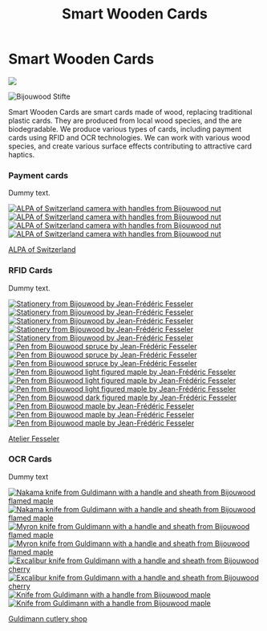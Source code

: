 ﻿---
lang: en
title: 'Smart Wooden Cards'
order: 4
---

<div class="full-width-kenburns">
<div class="wrap-bg-image">

# Smart Wooden Cards

![](/assets/images/arrow-d-white.svg)

</div>
<img srcset="/assets/images/bijouwood/Stifte3.jpg"
     src="/assets/images/bijouwood/Stifte3.jpg" alt="Bijouwood Stifte">
</div>

<div class="full-width-grey">
<div class="wrap -cols2">

Smart Wooden Cards are smart cards made of wood, replacing traditional plastic cards. They are produced from local wood species, and the are biodegradable.
We produce various types of cards, including payment cards using RFID and OCR technologies.
We can work with various wood species, and create various surface effects contributing to attractive card haptics.

</div>
</div>

<div class="full-width">
<div class="wrap">

### Payment cards

Dummy text.

<div class="picturegallery">
      <a href="/assets/images/bijouwood/ALPA1.jpg">
          <img src="/assets/images/bijouwood/ALPA1.jpg" alt="ALPA of Switzerland camera with handles from Bijouwood nut">
      </a>
      <a href="/assets/images/bijouwood/ALPA2.jpg">
          <img src="/assets/images/bijouwood/ALPA2.jpg" alt="ALPA of Switzerland camera with handles from Bijouwood nut">
      </a>
      <a href="/assets/images/bijouwood/ALPA3.jpg">
          <img src="/assets/images/bijouwood/ALPA3.jpg" alt="ALPA of Switzerland camera with handles from Bijouwood nut">
      </a>
      <a href="/assets/images/bijouwood/ALPA4.jpg">
          <img src="/assets/images/bijouwood/ALPA4.jpg" alt="ALPA of Switzerland camera with handles from Bijouwood nut">
      </a>
</div>

[ALPA of Switzerland](https://www.alpa.ch/en)

</div>
</div>

<div class="full-width-grey">
<div class="wrap">

### RFID Cards

Dummy text.

<div class="picturegallery">
      <a href="/assets/images/bijouwood/Stifte1.jpg">
          <img src="/assets/images/bijouwood/Stifte1.jpg" alt="Stationery from Bijouwood by Jean-Frédéric Fesseler">
      </a>
      <a href="/assets/images/bijouwood/Stifte7.jpg">
          <img src="/assets/images/bijouwood/Stifte7.jpg" alt="Stationery from Bijouwood by Jean-Frédéric Fesseler">
      </a>
      <a href="/assets/images/bijouwood/Stifte2.jpg">
          <img src="/assets/images/bijouwood/Stifte2.jpg" alt="Stationery from Bijouwood by Jean-Frédéric Fesseler">
      </a>
      <a href="/assets/images/bijouwood/Stifte4.jpg">
          <img src="/assets/images/bijouwood/Stifte4.jpg" alt="Stationery from Bijouwood by Jean-Frédéric Fesseler">
      </a>
      <a href="/assets/images/bijouwood/Stifte5.jpg">
          <img src="/assets/images/bijouwood/Stifte5.jpg" alt="Stationery from Bijouwood by Jean-Frédéric Fesseler">
      </a>
      <a href="/assets/images/bijouwood/Spruce_kurz_dick.jpg">
          <img src="/assets/images/bijouwood/Spruce_kurz_dick.jpg" alt="Pen from Bijouwood spruce by Jean-Frédéric Fesseler">
      </a>
      <a href="/assets/images/bijouwood/Spruce_lang_dunn.jpg">
          <img src="/assets/images/bijouwood/Spruce_lang_dunn.jpg" alt="Pen from Bijouwood spruce by Jean-Frédéric Fesseler">
      </a>
      <a href="/assets/images/bijouwood/Spruce_mittel_dick.jpg">
          <img src="/assets/images/bijouwood/Spruce_mittel_dick.jpg" alt="Pen from Bijouwood spruce by Jean-Frédéric Fesseler">
      </a>
      <a href="/assets/images/bijouwood/Figured_maple_light_dick.jpg">
          <img src="/assets/images/bijouwood/Figured_maple_light_dick.jpg" alt="Pen from Bijouwood light figured maple by Jean-Frédéric Fesseler">
      </a>
      <a href="/assets/images/bijouwood/Figured_maple_light_kurz.jpg">
          <img src="/assets/images/bijouwood/Figured_maple_light_kurz.jpg" alt="Pen from Bijouwood light figured maple by Jean-Frédéric Fesseler">
      </a>
      <a href="/assets/images/bijouwood/Figured_maple_light_lang.jpg">
          <img src="/assets/images/bijouwood/Figured_maple_light_lang.jpg" alt="Pen from Bijouwood light figured maple by Jean-Frédéric Fesseler">
      </a>
      <a href="/assets/images/bijouwood/Figured_maple_dark_dick.jpg">
          <img src="/assets/images/bijouwood/Figured_maple_dark_dick.jpg" alt="Pen from Bijouwood dark figured maple by Jean-Frédéric Fesseler">
      </a>
      <a href="/assets/images/bijouwood/Maple_kurz.jpg">
          <img src="/assets/images/bijouwood/Maple_kurz.jpg" alt="Pen from Bijouwood maple by Jean-Frédéric Fesseler">
      </a>
      <a href="/assets/images/bijouwood/Maple_lang_dick.jpg">
          <img src="/assets/images/bijouwood/Maple_lang_dick.jpg" alt="Pen from Bijouwood maple by Jean-Frédéric Fesseler">
      </a>
      <a href="/assets/images/bijouwood/Maple_lang_dunn.jpg">
          <img src="/assets/images/bijouwood/Maple_lang_dunn.jpg" alt="Pen from Bijouwood maple by Jean-Frédéric Fesseler">
      </a>
</div>

[Atelier Fesseler](https://atelierfesseler.de)

</div>
</div>

<div class="full-width">
<div class="wrap">

### OCR Cards

Dummy text

<div class="picturegallery">
      <a href="/assets/images/bijouwood/GuldimannMesser5.jpg">
         <img src="/assets/images/bijouwood/GuldimannMesser5.jpg" alt="Nakama knife from Guldimann with a handle and sheath from Bijouwood flamed maple">
      </a>
      <a href="/assets/images/bijouwood/GuldimannMesser6.jpg">
          <img src="/assets/images/bijouwood/GuldimannMesser6.jpg" alt="Nakama knife from Guldimann with a handle and sheath from Bijouwood flamed maple">
      </a>
      <a href="/assets/images/bijouwood/GuldimannMesser7.jpg">
          <img src="/assets/images/bijouwood/GuldimannMesser7.jpg" alt="Myron knife from Guldimann with a handle and sheath from Bijouwood flamed maple">
      </a>
      <a href="/assets/images/bijouwood/GuldimannMesser8.jpg">
          <img src="/assets/images/bijouwood/GuldimannMesser8.jpg" alt="Myron knife from Guldimann with a handle and sheath from Bijouwood flamed maple">
      </a>
      <a href="/assets/images/bijouwood/GuldimannMesser9.jpg">
          <img src="/assets/images/bijouwood/GuldimannMesser9.jpg" alt="Excalibur knife from Guldimann with a handle and sheath from Bijouwood cherry">
      </a>
      <a href="/assets/images/bijouwood/GuldimannMesse10.jpg">
          <img src="/assets/images/bijouwood/GuldimannMesse10.jpg" alt="Excalibur knife from Guldimann with a handle and sheath from Bijouwood cherry">
      </a>
      <a href="/assets/images/bijouwood/GuldimannMesserBijouwood1.jpg">
          <img src="/assets/images/bijouwood/GuldimannMesserBijouwood1.jpg" alt="Knife from Guldimann with a handle from Bijouwood maple">
      </a>
      <a href="/assets/images/bijouwood/GuldimannMesserBijouwood3.jpg">
          <img src="/assets/images/bijouwood/GuldimannMesserBijouwood3.jpg" alt="Knife from Guldimann with a handle from Bijouwood maple">
      </a>
</div>

[Guldimann cutlery shop](https://dasmesser.ch/2019/07/hellcat/#more-2021)

</div>
</div>

